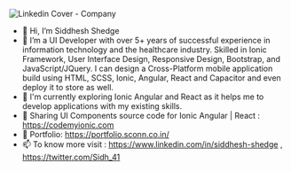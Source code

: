 ![Linkedin Cover - Company](https://user-images.githubusercontent.com/32062337/209069844-7aa483d7-cf8c-4b92-a9c6-04565f92d91a.png)


- 👋 Hi, I’m Siddhesh Shedge
- 👀 I’m a UI Developer with over 5+ years of successful experience in information technology and the healthcare industry. 
     Skilled in Ionic Framework, User Interface Design, Responsive Design, Bootstrap, and JavaScript/JQuery. 
     I can design a Cross-Platform mobile application build using HTML, SCSS, Ionic, Angular, React and Capacitor and even deploy it to store as well.
- 🌱 I'm currently exploring Ionic Angular and React as it helps me to develop applications with my existing skills.
- 💞️ Sharing UI Components source code for Ionic Angular | React : https://codemyionic.com
- 💪 Portfolio: https://portfolio.sconn.co.in/
- 📫 To know more visit : https://www.linkedin.com/in/siddhesh-shedge , https://twitter.com/Sidh_41

<!---
sidh41/sidh41 is a ✨ special ✨ repository because its `README.md` (this file) appears on your GitHub profile.
You can click the Preview link to take a look at your changes.
--->
